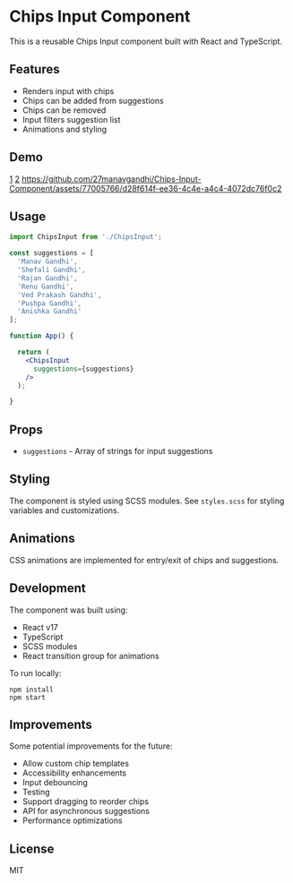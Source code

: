 # Chips Input Component

This is a reusable Chips Input component built with React and TypeScript. 

## Features

- Renders input with chips
- Chips can be added from suggestions
- Chips can be removed 
- Input filters suggestion list 
- Animations and styling

## Demo

 [1](https://github.com/27manavgandhi/Chips-Input-Component/assets/77005766/50ce851c-38f0-4994-91b9-b9c31dd30225)
 [2](https://github.com/27manavgandhi/Chips-Input-Component/assets/77005766/60cee3a7-f359-4620-8afd-fc6759754051)
 https://github.com/27manavgandhi/Chips-Input-Component/assets/77005766/d28f614f-ee36-4c4e-a4c4-4072dc76f0c2

 
## Usage

```jsx
import ChipsInput from './ChipsInput';

const suggestions = [
  'Manav Gandhi', 
  'Shefali Gandhi',
  'Rajan Gandhi',
  'Renu Gandhi',
  'Ved Prakash Gandhi',
  'Pushpa Gandhi',
  'Anishka Gandhi'
];

function App() {

  return (
    <ChipsInput 
      suggestions={suggestions}
    />
  );

}
```

## Props

- `suggestions` - Array of strings for input suggestions

## Styling

The component is styled using SCSS modules. See `styles.scss` for styling variables and customizations.

## Animations

CSS animations are implemented for entry/exit of chips and suggestions.

## Development

The component was built using:

- React v17
- TypeScript
- SCSS modules
- React transition group for animations

To run locally:

```
npm install
npm start
```

## Improvements

Some potential improvements for the future:

- Allow custom chip templates
- Accessibility enhancements  
- Input debouncing
- Testing
- Support dragging to reorder chips
- API for asynchronous suggestions
- Performance optimizations

## License

MIT
